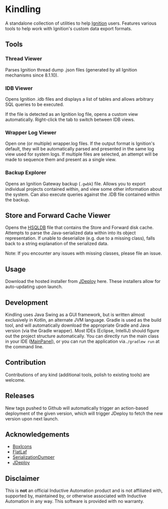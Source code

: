 # Kindling

A standalone collection of utilities to help [Ignition](https://inductiveautomation.com/) users. Features various tools
to help work with Ignition's custom data export formats.

## Tools

### Thread Viewer

Parses Ignition thread dump .json files (generated by all Ignition mechanisms since 8.1.10).

### IDB Viewer

Opens Ignition .idb files and displays a list of tables and allows arbitrary SQL queries to be executed.

If the file is detected as an Ignition log file, opens a custom view automatically. Right-click the tab to switch
between IDB views.

### Wrapper Log Viewer

Open one (or multiple) wrapper.log files. If the output format is Ignition's default, they will be automatically parsed
and presented in the same log view used for system logs. If multiple files are selected, an attempt will be made to
sequence them and present as a single view.

### Backup Explorer

Opens an Ignition Gateway backup (`.gwbk`) file. Allows you to export individual projects contained within, and view
some other information about the system. Can also execute queries against the .IDB file contained within the backup.

## Store and Forward Cache Viewer

Opens the [HSQLDB](http://hsqldb.org/) file that contains the Store and Forward disk cache. Attempts to parse the
Java-serialized data within into its object representation. If unable to deserialize (e.g. due to a missing class),
falls back to a string explanation of the serialized data.

Note: If you encounter any issues with missing classes, please file an issue. 

## Usage

Download the hosted installer from [JDeploy](https://www.jdeploy.com/~ignition-kindling) here. These installers allow
for auto-updating upon launch.

## Development

Kindling uses Java Swing as a GUI framework, but is written almost exclusively in Kotlin, an alternate JVM language.
Gradle is used as the build tool, and will automatically download the appropriate Gradle and Java version (via the
Gradle wrapper). Most IDEs (Eclipse, IntelliJ) should figure out the project structure automatically. You can directly
run the main class in your IDE ([MainPanel](src/main/kotlin/io/github/paulgriffith/MainPanel.kt)), or you can run the
application via`./gradlew run` at the command line.

## Contribution

Contributions of any kind (additional tools, polish to existing tools) are welcome.

## Releases

New tags pushed to Github will automatically trigger an action-based deployment of the given version, which will trigger
JDeploy to fetch the new version upon next launch.

## Acknowledgements

- [BoxIcons](https://github.com/atisawd/boxicons)
- [FlatLaf](https://github.com/JFormDesigner/FlatLaf)
- [SerializationDumper](https://github.com/NickstaDB/SerializationDumper)
- [JDeploy](https://www.jdeploy.com/)

## Disclaimer

This is **not** an official Inductive Automation product and is not affiliated with, supported by, maintained by, or
otherwise associated with Inductive Automation in any way. This software is provided with no warranty.
